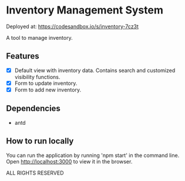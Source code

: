 # Inventory Management System

Deployed at: https://codesandbox.io/s/inventory-7cz3t

A tool to manage inventory.

## Features

* [x] Default view with inventory data. Contains search and customized visibility functions.
* [x] Form to update inventory.
* [x] Form to add new inventory.

## Dependencies

* antd

## How to run locally

You can run the application by running 'npm start' in the command line. Open [http://localhost:3000](http://localhost:3000) to view it in the browser.

ALL RIGHTS RESERVED
